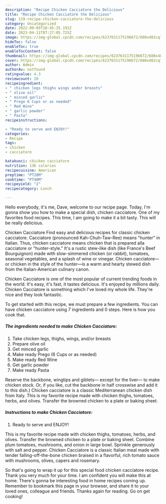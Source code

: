 ```yaml
---
description: "Recipe Chicken Cacciatore the Delicious"
title: "Recipe Chicken Cacciatore the Delicious"
slug: 119-recipe-chicken-cacciatore-the-delicious
category: Uncategorized
date: 2022-09-05T10:45:25.191Z
date: 2023-04-11T07:27:05.725Z
image: https://img-global.cpcdn.com/recipes/6237631175196672/680x482cq70/chicken-cacciatore-recipe-main-photo.jpg
hideToc: false
enableToc: true
enableTocContent: false
thumbnail: https://img-global.cpcdn.com/recipes/6237631175196672/680x482cq70/chicken-cacciatore-recipe-main-photo.jpg
cover: https://img-global.cpcdn.com/recipes/6237631175196672/680x482cq70/chicken-cacciatore-recipe-main-photo.jpg
author: Admin
authorAv: notfound
ratingvalue: 4.3
reviewcount: 20
recipeingredient:
- " chicken legs thighs wings andor breasts"
- " olive oil"
- " minced garlic"
- " Prego 6 Cups or as needed"
- " Red Wine"
- " garlic powder"
- " Pasta"
recipeinstructions:

- "Ready to serve and ENJOY!"
categories:
- Recipe
tags:
- chicken
- cacciatore

katakunci: chicken cacciatore 
nutrition: 136 calories
recipecuisine: American
preptime: "PT28M"
cooktime: "PT40M"
recipeyield: "2"
recipecategory: Lunch

---
```



Hello everybody, it's me, Dave, welcome to our recipe page. Today, I'm gonna show you how to make a special dish, chicken cacciatore. One of my favorites food recipes. This time, I am going to make it a bit tasty. This will be really delicious.

Chicken Cacciatore Find easy and delicious recipes for classic chicken cacciatore. Cacciatore (pronounced Kah-Chuh-Taw-Ree) means &#34;hunter&#34; in Italian. Thus, chicken cacciatore means chicken that is prepared alla cacciatore or &#34;hunter-style.&#34; It&#39;s a rustic stew-like dish (like France&#39;s Beef Bourguignon) made with slow-simmered chicken (or rabbit), tomatoes, seasonal vegetables, and a splash of wine or vinegar. Chicken cacciatore—or chicken in the style of the hunter—is a warm and hearty stewed dish from the Italian-American culinary canon.

Chicken Cacciatore is one of the most popular of current trending foods in the world. It's easy, it's fast, it tastes delicious. It's enjoyed by millions daily. Chicken Cacciatore is something which I've loved my whole life. They're nice and they look fantastic.


To get started with this recipe, we must prepare a few ingredients. You can have chicken cacciatore using 7 ingredients and 0 steps. Here is how you cook that.

<!--inarticleads1-->

##### The ingredients needed to make Chicken Cacciatore:

1. Take  chicken legs, thighs, wings, and/or breasts
1. Prepare  olive oil
1. Get  minced garlic
1. Make ready  Prego (6 Cups or as needed)
1. Make ready  Red Wine
1. Get  garlic powder
1. Make ready  Pasta


Reserve the backbone, wingtips and giblets— except for the liver— to make chicken stock. Or, if you like, cut the backbone in half crosswise and add it to this dish.) Chicken cacciatore is a classic Mediterranean chicken dish from Italy. This is my favorite recipe made with chicken thighs, tomatoes, herbs, and olives. Transfer the browned chicken to a plate or baking sheet. 

<!--inarticleads2-->

##### Instructions to make Chicken Cacciatore:


1. Ready to serve and ENJOY!

This is my favorite recipe made with chicken thighs, tomatoes, herbs, and olives. Transfer the browned chicken to a plate or baking sheet. Combine plum tomatoes, mushrooms, and onion in large bowl. Sprinkle generously with salt and pepper. Chicken Cacciatore is a classic Italian meal made with tender falling-off-the-bone chicken braised in a flavorful, rich tomato sauce with mushrooms, olives, capers and rosemary. 

So that's going to wrap it up for this special food chicken cacciatore recipe. Thank you very much for your time. I am confident you will make this at home. There's gonna be interesting food in home recipes coming up. Remember to bookmark this page in your browser, and share it to your loved ones, colleague and friends. Thanks again for reading. Go on get cooking!
